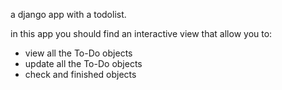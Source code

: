 a django app with a todolist.

in this app you should find an interactive view that allow you to:
  - view all the To-Do objects
  - update all the To-Do objects
  - check and finished objects 

